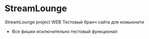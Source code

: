 # StreamLounge
StreamLounge project WEB
Тестовый бранч сайта для комьюнити
- Все фишки исключительно тестовый функционал
